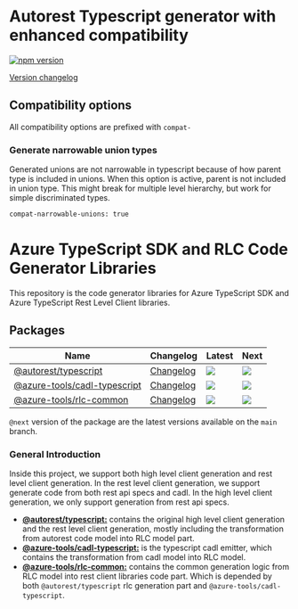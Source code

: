 # Autorest Typescript generator with enhanced compatibility

[![npm version](https://badge.fury.io/js/autorest-typescript-compat.svg)](https://badge.fury.io/js/autorest-typescript-compat)

[Version changelog](./CHANGELOG.md)

## Compatibility options

All compatibility options are prefixed with `compat-`

### Generate narrowable union types

Generated unions are not narrowable in typescript because of how parent type is included in unions. When this option is active, parent is not included
in union type. This might break for multiple level hierarchy, but work for simple discriminated types.

```
compat-narrowable-unions: true
```

# Azure TypeScript SDK and RLC Code Generator Libraries

This repository is the code generator libraries for Azure TypeScript SDK and Azure TypeScript Rest Level Client libraries.

## Packages

| Name                                                | Changelog                            | Latest                                                                                                                       | Next                                                              |
| --------------------------------------------------- | ------------------------------------ | ---------------------------------------------------------------------------------------------------------------------------- | ----------------------------------------------------------------- |
| [@autorest/typescript][autorest_typescript_src]     | [Changelog][autorest_typescript_chg] | [![](https://img.shields.io/npm/v/@autorest/typescript)](https://www.npmjs.com/package/@autorest/typescript)                 | ![](https://img.shields.io/npm/v/@autorest/typescript/next)       |
| [@azure-tools/cadl-typescript][cadl-typescript_src] | [Changelog][cadl-typescript_chg]     | [![](https://img.shields.io/npm/v/@azure-tools/cadl-typescript)](https://www.npmjs.com/package/@azure-tools/cadl-typescript) | ![](https://img.shields.io/npm/@azure-tools/cadl-azure-core/next) |
| [@azure-tools/rlc-common][rlc-common_src]           | [Changelog][rlc-common_chg]          | [![](https://img.shields.io/npm/v/@azure-tools/rlc-common)](https://www.npmjs.com/package/@azure-tools/rlc-common)           | ![](https://img.shields.io/npm/@azure-tools/rlc-common/next)      |

[autorest_typescript_src]: packages/autorest.typescript/
[autorest_typescript_chg]: packages/autorest.typescript/CHANGELOG.md
[cadl-typescript_src]: packages/cadl-typescript
[cadl-typescript_chg]: packages/cadl-typescript/CHANGELOG.md
[rlc-common_src]: packages/rlc-common
[rlc-common_chg]: packages/rlc-common/CHANGELOG.md

`@next` version of the package are the latest versions available on the `main` branch.

### General Introduction

Inside this project, we support both high level client generation and rest level client generation. In the rest level client generation, we support generate code from both rest api specs and cadl. In the high level client generation, we only support generation from rest api specs.

- [**@autorest/typescript:**](https://github.com/Azure/autorest.typescript/tree/main/packages/autorest.typescript) contains the original high level client generation and the rest level client generation, mostly including the transformation from autorest code model into RLC model part.
- [**@azure-tools/cadl-typescript:**](https://github.com/Azure/autorest.typescript/tree/main/packages/cadl-typescript) is the typescript cadl emitter, which contains the transformation from cadl model into RLC model.
- [**@azure-tools/rlc-common:**](https://github.com/Azure/autorest.typescript/tree/main/packages/rlc-common) contains the common generation logic from RLC model into rest client libraries code part. Which is depended by both `@autorest/typescript` rlc generation part and `@azure-tools/cadl-typescript`.
